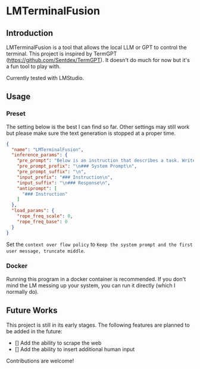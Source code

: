 # LMTerminalFusion

## Introduction
LMTerminalFusion is a tool that allows the local LLM or GPT to control the terminal. This project is inspired by TermGPT
(https://github.com/Sentdex/TermGPT). It doesn't do much for now but it's a fun tool to play with.

Currently tested with LMStudio.

## Usage
### Preset
The setting below is the best I can find so far. Other settings may still work but please make sure the text generation
is stopped at a proper time.

```json
{
  "name": "LMTerminalFusion",
  "inference_params": {
    "pre_prompt": "Below is an instruction that describes a task. Write a response that appropriately completes the request.",
    "pre_prompt_prefix": "\n### System Prompt\n",
    "pre_prompt_suffix": "\n",
    "input_prefix": "### Instruction\n",
    "input_suffix": "\n### Response\n",
    "antiprompt": [
      "### Instruction"
    ]
  },
  "load_params": {
    "rope_freq_scale": 0,
    "rope_freq_base": 0
  }
}
```

Set the `context over flow policy` to `Keep the system prompt and the first user message, truncate middle`.

### Docker
Running this program in a docker container is recommended. If you don't mind the LM messing up your system,
you can run it directly (which I normally do).


## Future Works
This project is still in its early stages. The following features are planned to be added in the future:

- [] Add the ability to scrape the web
- [] Add the ability to insert additional human input

Contributions are welcome!
